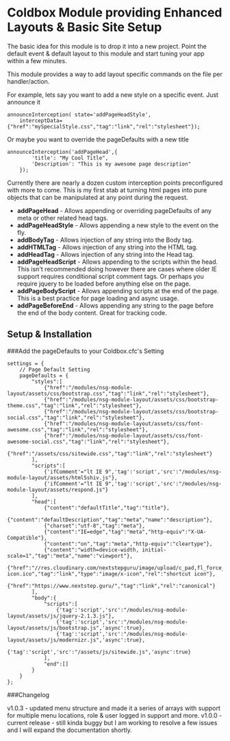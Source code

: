 Coldbox Module providing Enhanced Layouts & Basic Site Setup
================

The basic idea for this module is to drop it into a new project. Point the default event & default layout to this module and start tuning your app within a few minutes.

This module provides a way to add layout specific commands on the file per handler/action.

For example, lets say you want to add a new style on a specific event. Just announce it

    announceInterception( state='addPageHeadStyle', 
        interceptData={"href":"mySpecialStyle.css","tag":"link","rel":"stylesheet"});

Or maybe you want to override the pageDefaults with a new title

    announceInterception('addPageHead',{
            'title': "My Cool Title",
            'Description': "This is my awesome page description"
        });

Currently there are nearly a dozen custom interception points preconfigured with more to come. This is my first stab at turning html pages into pure objects that can be manipulated at any point during the request.

*   **addPageHead** - Allows appending or overriding pageDefaults of any meta or other related head tags.
*   **addPageHeadStyle** - Allows appending a new style to the event on the fly.
*   **addBodyTag** - Allows injection of any string into the Body tag.
*   **addHTMLTag** - Allows injection of any string into the HTML tag.
*   **addHeadTag** - Allows injection of any string into the Head tag.
*   **addPageHeadScript** - Allows appending to the scripts within the head. This isn't recommended doing however there are cases where older IE support requires conditional script comment tags. Or perhaps you require jquery to be loaded before anything else on the page. 
*   **addPageBodyScript** - Allows appending scripts at the end of the page. This is a best practice for page loading and async usage.
*   **addPageBeforeEnd** - Allows appending any string to the page before the end of the body content. Great for tracking code.

Setup & Installation
---------------------

###Add the pageDefaults to your Coldbox.cfc's Setting

    settings = {
        // Page Default Setting
        pageDefaults = {
            "styles":[
                {"href":"/modules/nsg-module-layout/assets/css/bootstrap.css","tag":"link","rel":"stylesheet"},
                {"href":"/modules/nsg-module-layout/assets/css/bootstrap-theme.css","tag":"link","rel":"stylesheet"},
                {"href":"/modules/nsg-module-layout/assets/css/bootstrap-social.css","tag":"link","rel":"stylesheet"},
                {"href":"/modules/nsg-module-layout/assets/css/font-awesome.css","tag":"link","rel":"stylesheet"},
                {"href":"/modules/nsg-module-layout/assets/css/font-awesome-social.css","tag":"link","rel":"stylesheet"},
                {"href":"/assets/css/sitewide.css","tag":"link","rel":"stylesheet"}
            ],
            "scripts":[
                {'ifComment'="lt IE 9",'tag':'script','src':"/modules/nsg-module-layout/assets/html5shiv.js"},
                {'ifComment'="lt IE 9",'tag':'script','src':"/modules/nsg-module-layout/assets/respond.js"}
            ],
            "head":[
                {"content":"defaultTitle","tag":"title"},
                {"content":"defaultDescription","tag":"meta","name":"description"},
                {"charset":"utf-8","tag":"meta"},
                {"content":"IE=edge","tag":"meta","http-equiv":"X-UA-Compatible"},
                {"content":"on","tag":"meta","http-equiv":"cleartype"},
                {"content":"width=device-width, initial-scale=1","tag":"meta","name":"viewport"},
                {"href":"//res.cloudinary.com/nextstepguru/image/upload/c_pad,fl_force_strip,g_center,h_16,w_16/nextstepguru-icon.ico","tag":"link","type":"image/x-icon","rel":"shortcut icon"},
                {"href":"https://www.nextstep.guru/","tag":"link","rel":"canonical"}
            ],
            "body":{
                "scripts":[
                    {'tag':'script','src':"/modules/nsg-module-layout/assets/js/jquery-2.1.3.js"},
                    {'tag':'script','src':"/modules/nsg-module-layout/assets/js/bootstrap.js",'async':true},
                    {'tag':'script','src':"/modules/nsg-module-layout/assets/js/modernizr.js",'async':true},
                    {'tag':'script','src':"/assets/js/sitewide.js",'async':true}
                ],
                "end":[]
            }
        }
    };


###Changelog

v1.0.3 - updated menu structure and made it a series of arrays with support for multiple menu locations, role & user logged in support and more.
v1.0.0 - current release - still kinda buggy but I am working to resolve a few issues and I will expand the documentation shortly.